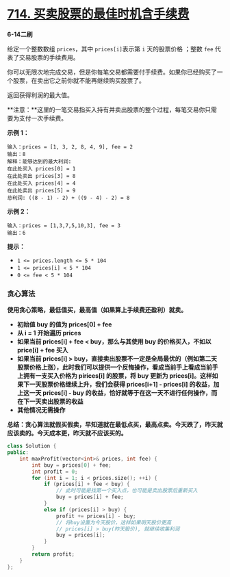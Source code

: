 # [714. 买卖股票的最佳时机含手续费](https://leetcode-cn.com/problems/best-time-to-buy-and-sell-stock-with-transaction-fee/)

**6-14二刷**

给定一个整数数组 `prices`，其中 `prices[i]`表示第 `i` 天的股票价格 ；整数 `fee` 代表了交易股票的手续费用。

你可以无限次地完成交易，但是你每笔交易都需要付手续费。如果你已经购买了一个股票，在卖出它之前你就不能再继续购买股票了。

返回获得利润的最大值。

**注意：**这里的一笔交易指买入持有并卖出股票的整个过程，每笔交易你只需要为支付一次手续费。

**示例 1：**

```
输入：prices = [1, 3, 2, 8, 4, 9], fee = 2
输出：8
解释：能够达到的最大利润:  
在此处买入 prices[0] = 1
在此处卖出 prices[3] = 8
在此处买入 prices[4] = 4
在此处卖出 prices[5] = 9
总利润: ((8 - 1) - 2) + ((9 - 4) - 2) = 8
```

**示例 2：**

```
输入：prices = [1,3,7,5,10,3], fee = 3
输出：6
```

**提示：**

- `1 <= prices.length <= 5 * 104`
- `1 <= prices[i] < 5 * 104`
- `0 <= fee < 5 * 104`

### 贪心算法

**使用贪心策略，最低值买，最高值（如果算上手续费还盈利）就卖。**

- **初始值 buy 的值为 prices[0] + fee**
- **从 i = 1 开始遍历 prices**
- **如果当前 prices[i] + fee < buy，那么与其使用 buy 的价格买入，不如以 price[i] + fee 买入**
- **如果当前 prices[i] > buy，直接卖出股票不一定是全局最优的（例如第二天股票价格上涨），此时我们可以提供一个反悔操作，看成当前手上看成当前手上拥有一支买入价格为 pirices[i] 的股票，将 buy 更新为 prices[i]。这样如果下一天股票价格继续上升，我们会获得 prices[i+1] - prices[i] 的收益，加上这一天 prices[i] - buy 的收益，恰好就等于在这一天不进行任何操作，而在下一天卖出股票的收益**
- **其他情况无需操作**

**总结：贪心算法就假买假卖，早知道就在最低点买，最高点卖。今天跌了，昨天就应该卖的。今天成本更，昨天就不应该买的。**

```c++
class Solution {
public:
    int maxProfit(vector<int>& prices, int fee) {
        int buy = prices[0] + fee;
        int profit = 0;
        for (int i = 1; i < prices.size(); ++i) {
            if (prices[i] + fee < buy) {
             	// 此时可能是找第一个买入点，也可能是卖出股票后重新买入
                buy = prices[i] + fee;
            }
            else if (prices[i] > buy) {
                profit += prices[i] - buy;
                // 将buy设置为今天股价，这样如果明天股价更高
                // prices[i] > buy(昨天股价), 就继续收集利润
                buy = prices[i];
            }
        }
        return profit;
    }
};
```

